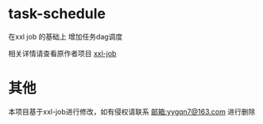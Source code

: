 # task-schedule
在xxl job 的基础上 增加任务dag调度

相关详情请查看原作者项目 [xxl-job](https://www.xuxueli.com/xxl-job/)

# 其他
本项目基于xxl-job进行修改，如有侵权请联系 [邮箱:yygqn7@163.com](yygqn7@163.com) 进行删除
